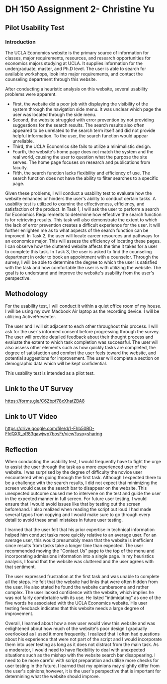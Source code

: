 # DH 150 Assignment 2- Christine Yu

## Pilot Usability Test

### Introduction

The UCLA Economics website is the primary source of information for classes, major requirements, resources, and research opportunities for economics majors studying at UCLA. It supplies information for the undergraduate, master, and Ph.D level. The user is able to search for available workshops, look into major requirements, and contact the counseling department through this website. 

After conducting a heuristic analysis on this website, several usability problems were apparent. 

- First, the website did a poor job with displaying the visibility of the system through the navigation side menu. It was unclear which page the user was located through the side menu. 
- Second, the website struggled with error prevention by not providing suggestions for the search results. The search results also often appeared to be unrelated to the search term itself and did not provide helpful information. To the user, the search function would appear unreliable. 
- Third, the UCLA Economics site fails to utilize a minimalistic design. 
- Fourth, the website's home page does not match the system and the real world, causing the user to question what the purpose the site serves. The home page focuses on research and publications from faculty. 
- Fifth, the search function lacks flexibility and efficiency of use. The search function does not have the ability to filter searches to a specific page. 

Given these problems, I will conduct a usability test to evaluate how the website enhances or hinders the user's ability to conduct certain tasks. A usability test is utilized to examine the effectiveness, efficiency, and satisfaction of the product. In Task 1, I will ask the user to perform a search for Economics Requirements to determine how effective the search function is for retrieving results. This task will also demonstrate the extent to which the lack of error prevention creates a difficult experience for the user. It will further enlighten me as to what aspects of the search function can be improved. In Task 2, the user will locate career resources and pathways for an economics major. This will assess the efficiency of locating these pages. I can observe how the cluttered website affects the time it takes for a user to complete this task. In Task 3, the user is asked to find the counseling department in order to book an appointment with a counselor. Through the survey, I will be able to determine the degree to which the user is satisfied with the task and how comfortable the user is with utilizing the website. The goal is to understand and improve the website's usability from the user's perspective.

## Methodology

For the usability test,  I will conduct it within a quiet office room of my house. I will be using my own Macbook Air laptop as the recording device. I will be utilizing ActivePresenter. 

The user and I will sit adjacent to each other throughout this process. I will ask for the user's informed consent before progressing through the survey. The user will provide detailed feedback about their thought process and evaluate the extent to which task completion was successful. The user will also assess other elements such as how quickly tasks are completed, the degree of satisfaction and comfort the user feels toward the website, and potential suggestions for improvement. The user will complete a section on demographic data which will be kept confidential. 

This usability test is intended as a pilot test.

## Link to the UT Survey

https://forms.gle/C6Zbpf78xXhatZBA8

## Link to UT Video

https://drive.google.com/file/d/1-Fhb50BD-FIdQXR_oR83qawjwp7bosFr/view?usp=sharing

## Reflection

When conducting the usability test, I would frequently have to fight the urge to assist the user through the task as a more experienced user of the website. I was surprised by the degree of difficulty the novice user encountered when going through the first task. Although I expected there to be a challenge with the search results, I did not expect that minimizing the screen would cause the search bar to disappear on the website. This unexpected outcome caused me to intervene on the test and guide the user in the expected manner in full screen. For future user testing, I would ensure that I would avoid issues like that by testing out the screen beforehand. I also realized when reading the script out loud I had made several typos from copying and I would make sure to go through every detail to avoid these small mistakes in future user testing. 

I learned that the user felt that his prior expertise in technical information helped him conduct tasks more quickly relative to an average user. For an average user, this would presumably mean that the website is inefficient since results from tasks take a longer time than expected. The user recommended moving the "Contact Us" page to the top of the menu and incorporating admissions information into a single page. In my heuristics analysis, I found that the website was cluttered and the user agrees with that sentiment. 

The user expressed frustration at the first task and was unable to complete all the steps. He felt that the website had links that were often hidden from the user. He also stated he found the website cumbersome and rather complex. The user lacked confidence with the website, which implies he was not fairly comfortable with its use. He listed "intimidating" as one of the five words he associated with the UCLA Economics website. His user testing feedback indicates that this website needs a large degree of improvement. 

Overall, I learned about how a new user would view this website and was enlightened about how much of the website's poor design I gradually overlooked as I used it more frequently. I realized that I often had questions about his experience that were not part of the script and I would incorporate them into user testing as long as it does not distract from the main task. As a moderator, I would need to have flexibility to deal with unexpected situations such as the mishap with the website search bar disappearing. I need to be more careful with script preparation and utilize more checks for user testing in the future. I learned that my opinions may slightly differ from the user's opinions;however, it is the user's perspective that is important for determining what the website should improve. 
